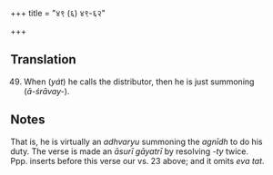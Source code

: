 +++
title = "४९ (६) ४९-६२"

+++
## Translation
49. When (*yát*) he calls the distributor, then he is just summoning  
(*ā-śrāvay-*).

## Notes
That is, he is virtually an *adhvaryu* summoning the *agnīdh* to do his  
duty. The verse is made an *āsurī gāyatrī* by resolving *-ty* twice.  
Ppp. inserts before this verse our vs. 23 above; and it omits *eva tat*.
